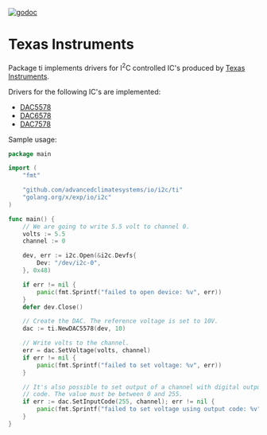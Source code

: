 [![godoc](https://img.shields.io/badge/godoc-reference-blue.svg?style=flat)](https://godoc.org/github.com/AdvancedClimateSystems/io/i2c/ti)

# Texas Instruments

Package ti implements drivers for I<sup>2</sup>C controlled IC's
produced by [Texas Instruments](http://www.ti.com).

Drivers for the following IC's are implemented:

* [DAC5578](http://www.ti.com/product/dac5578)
* [DAC6578](http://www.ti.com/product/dac6578)
* [DAC7578](http://www.ti.com/product/dac7578)

Sample usage:


```go
package main

import (
	"fmt"

	"github.com/advancedclimatesystems/io/i2c/ti"
	"golang.org/x/exp/io/i2c"
)

func main() {
	// We are going to write 5.5 volt to channel 0.
	volts := 5.5
	channel := 0

	dev, err := i2c.Open(&i2c.Devfs{
		Dev: "/dev/i2c-0",
	}, 0x48)

	if err != nil {
		panic(fmt.Sprintf("failed to open device: %v", err))
	}
	defer dev.Close()

	// Create the DAC. The reference voltage is set to 10V.
	dac := ti.NewDAC5578(dev, 10)

	// Write volts to the channel.
	err = dac.SetVoltage(volts, channel)
	if err != nil {
		panic(fmt.Sprintf("failed to set voltage: %v", err))
	}

	// It's also possible to set output of a channel with digital output
	// code. The value must be between 0 and 255.
	if err := dac.SetInputCode(255, channel); err != nil {
		panic(fmt.Sprintf("failed to set voltage using output code: %v", err))
	}
}
```
